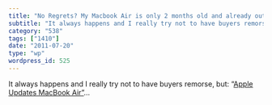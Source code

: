 ```yaml
---
title: "No Regrets? My Macbook Air is only 2 months old and already out-of-date"
subtitle: "It always happens and I really try not to have buyers remorse, but: “[Apple Updates MacBook Air”](ht..."
category: "538"
tags: ["1410"]
date: "2011-07-20"
type: "wp"
wordpress_id: 525
---
```

It always happens and I really try not to have buyers remorse, but: “[Apple Updates MacBook Air”](http://www.apple.com/pr/library/2011/07/20Apple-Updates-MacBook-Air-With-Next-Generation-Processors-Thunderbolt-I-O-Backlit-Keyboard.html)…